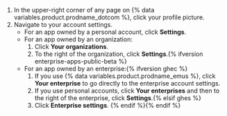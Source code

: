 1. In the upper-right corner of any page on {% data variables.product.prodname_dotcom %}, click your profile picture.
1. Navigate to your account settings.
   * For an app owned by a personal account, click **Settings**.
   * For an app owned by an organization:
     1. Click **Your organizations**.
     1. To the right of the organization, click **Settings**.{% ifversion enterprise-apps-public-beta %}
   * For an app owned by an enterprise:{% ifversion ghec %}
     1. If you use {% data variables.product.prodname_emus %}, click **Your enterprise** to go directly to the enterprise account settings.
     1. If you use personal accounts, click **Your enterprises** and then to the right of the enterprise, click **Settings**.{% elsif ghes %}
     1. Click **Enterprise settings**.
{% endif %}{% endif %}
